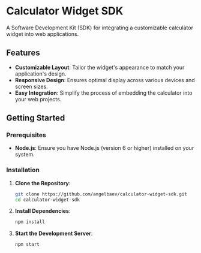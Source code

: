 # Calculator Widget SDK

A Software Development Kit (SDK) for integrating a customizable calculator widget into web applications.

## Features

- **Customizable Layout**: Tailor the widget's appearance to match your application's design.
- **Responsive Design**: Ensures optimal display across various devices and screen sizes.
- **Easy Integration**: Simplify the process of embedding the calculator into your web projects.

## Getting Started

### Prerequisites

- **Node.js**: Ensure you have Node.js (version 6 or higher) installed on your system.

### Installation

1. **Clone the Repository**:
   ```bash
   git clone https://github.com/angelbaev/calculator-widget-sdk.git
   cd calculator-widget-sdk
   
2. **Install Dependencies**:
   ```bash
   npm install
2. **Start the Development Server**:
   ```bash
   npm start

